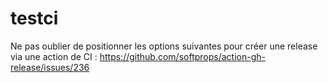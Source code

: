 # testci

Ne pas oublier de positionner les options suivantes pour créer une release via une action de CI :
https://github.com/softprops/action-gh-release/issues/236
